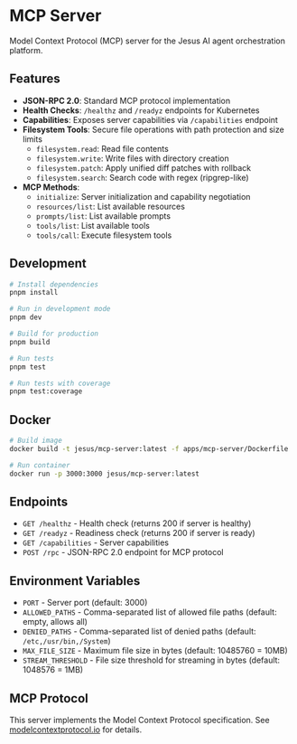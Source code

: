 # MCP Server

Model Context Protocol (MCP) server for the Jesus AI agent orchestration platform.

## Features

- **JSON-RPC 2.0**: Standard MCP protocol implementation
- **Health Checks**: `/healthz` and `/readyz` endpoints for Kubernetes
- **Capabilities**: Exposes server capabilities via `/capabilities` endpoint
- **Filesystem Tools**: Secure file operations with path protection and size limits
  - `filesystem.read`: Read file contents
  - `filesystem.write`: Write files with directory creation
  - `filesystem.patch`: Apply unified diff patches with rollback
  - `filesystem.search`: Search code with regex (ripgrep-like)
- **MCP Methods**:
  - `initialize`: Server initialization and capability negotiation
  - `resources/list`: List available resources
  - `prompts/list`: List available prompts
  - `tools/list`: List available tools
  - `tools/call`: Execute filesystem tools

## Development

```bash
# Install dependencies
pnpm install

# Run in development mode
pnpm dev

# Build for production
pnpm build

# Run tests
pnpm test

# Run tests with coverage
pnpm test:coverage
```

## Docker

```bash
# Build image
docker build -t jesus/mcp-server:latest -f apps/mcp-server/Dockerfile .

# Run container
docker run -p 3000:3000 jesus/mcp-server:latest
```

## Endpoints

- `GET /healthz` - Health check (returns 200 if server is healthy)
- `GET /readyz` - Readiness check (returns 200 if server is ready)
- `GET /capabilities` - Server capabilities
- `POST /rpc` - JSON-RPC 2.0 endpoint for MCP protocol

## Environment Variables

- `PORT` - Server port (default: 3000)
- `ALLOWED_PATHS` - Comma-separated list of allowed file paths (default: empty, allows all)
- `DENIED_PATHS` - Comma-separated list of denied paths (default: `/etc,/usr/bin,/System`)
- `MAX_FILE_SIZE` - Maximum file size in bytes (default: 10485760 = 10MB)
- `STREAM_THRESHOLD` - File size threshold for streaming in bytes (default: 1048576 = 1MB)

## MCP Protocol

This server implements the Model Context Protocol specification. See [modelcontextprotocol.io](https://modelcontextprotocol.io) for details.
